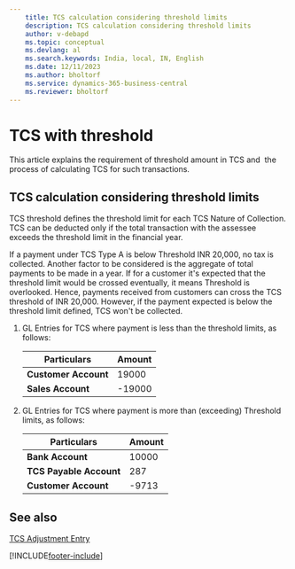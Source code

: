 ```yaml
---
    title: TCS calculation considering threshold limits
    description: TCS calculation considering threshold limits
    author: v-debapd
    ms.topic: conceptual
    ms.devlang: al
    ms.search.keywords: India, local, IN, English
    ms.date: 12/11/2023
    ms.author: bholtorf
    ms.service: dynamics-365-business-central
    ms.reviewer: bholtorf
---
```


# TCS with threshold


This article explains the requirement of threshold amount in TCS and  the process of calculating TCS for such transactions.

## TCS calculation considering threshold limits

TCS threshold defines the threshold limit for each TCS Nature of Collection.  TCS can be deducted only if the total transaction with the assessee exceeds the threshold limit in the financial year.

If a payment under TCS Type A is below Threshold INR 20,000, no tax is collected. Another factor to be considered is the aggregate of total payments to be made in a year. If for a customer it's expected that the threshold limit would be crossed eventually, it means Threshold is overlooked. Hence, payments received from customers can cross the TCS threshold of INR 20,000. However, if the payment expected is below the threshold limit defined, TCS won't be collected.

1. GL Entries for TCS where payment is less than the threshold limits, as follows:
    
    |Particulars|Amount|
    |----------------------------------|---------------------------------------|  
    |**Customer Account**|19000|
    |**Sales Account**|-19000|

2. GL Entries for TCS where payment is more than (exceeding) Threshold limits, as follows:

    |Particulars|Amount|
    |----------------------------------|---------------------------------------|  
    |**Bank Account**|10000| 
    |**TCS Payable Account**|287| 
    |**Customer Account**|-9713|









## See also 
[TCS Adjustment Entry](TCS-Adjustment-Entries.md)





























[!INCLUDE[footer-include](../../includes/footer-banner.md)]